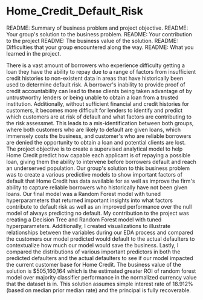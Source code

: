# Home_Credit_Default_Risk
README: Summary of business problem and project objective.
README: Your group's solution to the business problem.
README: Your contribution to the project
README: The business value of the solution.
README: Difficulties that your group encountered along the way.
README: What you learned in the project.

There is a vast amount of borrowers who experience difficulty getting a loan they have the ability to repay due to a range of factors from insufficient credit histories to non-existent data in areas that have historically been used to determine default risk. A borrower's inability to provide proof of credit accountability can lead to these clients being taken advantage of by untrustworthy lenders or being unable to obtain a loan from a trusted institution. Additionally, without sufficient financial and credit histories for customers, it becomes more difficult for lenders to identify and predict which customers are at risk of default and what factors are contributing to the risk assessmet. This leads to a mis-identification between both groups, where both customers who are likely to default are given loans, which immensely costs the business, and customer's who are reliable borrowers are denied the opportunity to obtain a loan and potential clients are lost.  
The project objective is to create a supervised analytical model to help Home Credit predict how capable each applicant is of repaying a possible loan, giving them the ability to intervene before borrowers default and reach an underserved population. Our group's solution to this business problem was to create a various predictive models to show important factors of default that Home Credit has data available for as well as improve the firm's ability to capture reliable borrowers who historically have not been given loans. Our final model was a Random Forest model with tuned hyperparameters that returned important insights into what factors contribute to default risk as well as an improved performance over the null model of always predicting no default.
My contribution to the project was creating a Decision Tree and Random Forest model with tuned hyperparameters. Additionally, I created visualizations to illustrate relationships between the variables during our EDA process and compared the customers our model predicted would default to the actual defaulters to contextualize how much our model would save the business. Lastly, I compared the distributions of various important predictors in both the predicted defaulters and the actual defaulters to see if our model impacted the current customer base for Home Credit. The business value of the solution is $505,160,164 which is the estimated greater ROI of random forest model over majority classifier performance in the normalized currency value that the dataset is in. This solution assumes simple interest rate of 18.912% (based on median prior median rate) and the principal is fully recoverable.


